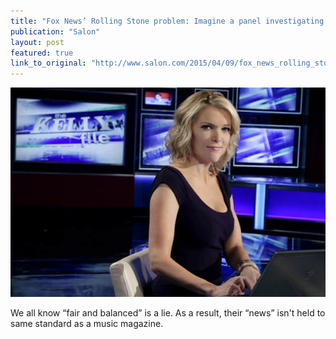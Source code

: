 ```yaml
---
title: "Fox News’ Rolling Stone problem: Imagine a panel investigating Bill O’Reilly’s “war stories” and Megyn Kelly’s hyperbole"
publication: "Salon"
layout: post
featured: true
link_to_original: "http://www.salon.com/2015/04/09/fox_news_rolling_stone_problem_imagine_a_panel_investigating_bill_oreillys_war_stories_and_megyn_kellys_hyperbole/"
---
```

![](/assets/img/megyn_kelly.jpg)

We all know “fair and balanced” is a lie. As a result, their “news” isn't held to same standard as a music magazine.
